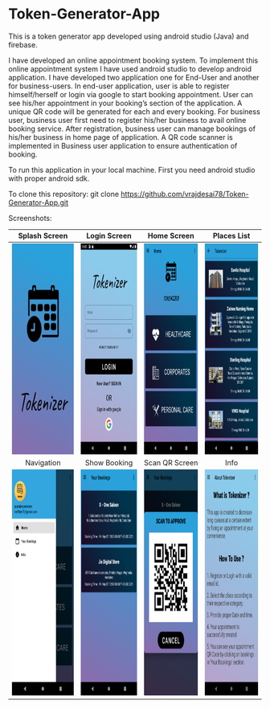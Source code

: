 # Token-Generator-App
This is a token generator app developed using android studio (Java) and firebase.

I have developed an online appointment booking system. To implement this online appointment system I have used android studio to develop android application. I have developed two application one for End-User and another for business-users. In end-user application, user is able to register himself/herself or login via google to start booking appointment. User can see his/her appointment in your booking’s section of the application. A unique QR code will be generated for each and every booking. For business user, business user first need to register his/her business to avail online booking service. After registration, business user can manage bookings of his/her business in home page of application. A QR code scanner is implemented in Business user application to ensure authentication of booking. 

To run this application in your local machine. First you need android studio with proper android sdk.

To clone this repository: git clone https://github.com/vrajdesai78/Token-Generator-App.git

Screenshots:

| Splash Screen | Login Screen | Home Screen | Places List |
|      :---:    |     :---:    |       :---: |  :---:      |
| <img src="https://github.com/vrajdesai78/Token-Generator-App/blob/master/Screenshots/splash_screen.png" width="250" height="420"> | <img src="https://github.com/vrajdesai78/Token-Generator-App/blob/master/Screenshots/Sign_in.png" width="250" height="420"> | <img src="https://github.com/vrajdesai78/Token-Generator-App/blob/master/Screenshots/Home_page.png" width="250" height="420"> | <img src="https://github.com/vrajdesai78/Token-Generator-App/blob/master/Screenshots/Places_list.png" width="250" height="420"> |
| Navigation | Show Booking | Scan QR Screen | Info |
| <img src="https://github.com/vrajdesai78/Token-Generator-App/blob/master/Screenshots/Nav_bar.png" width="250" height="450"> | <img src="https://github.com/vrajdesai78/Token-Generator-App/blob/master/Screenshots/bookings.png" width="250" height="450"> | <img src="https://github.com/vrajdesai78/Token-Generator-App/blob/master/Screenshots/scan_qr.png" width="250" height="450"> | <img src="https://github.com/vrajdesai78/Token-Generator-App/blob/master/Screenshots/info.png" width="250" height="450"> |


